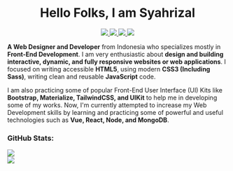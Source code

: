 <h1 align="center">
  Hello Folks, I am Syahrizal
</h1>

<p align="center">
  <a href="https://www.linkedin.com/in/syahrizaldev">
    <img src="https://img.shields.io/badge/LinkedIn-0077B5?style=for-the-badge&logo=linkedin&logoColor=white">
  </a>
  <a href="https://twitter.com/syahrizaldev">
    <img src="https://img.shields.io/badge/Twitter-1DA1F2?style=for-the-badge&logo=twitter&logoColor=white">
  </a>
  <a href="https://instagram.com/syahrizaldev">
    <img src="https://img.shields.io/badge/Instagram-E4405F?style=for-the-badge&logo=instagram&logoColor=white">        
  </a>
  <a href="https://codepen.io/syahrizaldev">
    <img src="https://img.shields.io/badge/CodePen-000000?style=for-the-badge&logo=codepen&logoColor=white">
  </a>
</p>

**A Web Designer and Developer** from Indonesia who specializes mostly in **Front-End Development**. I am very enthusiastic about **design and building interactive, dynamic, and fully responsive websites or web applications**. I focused on writing accessible **HTML5**, using modern **CSS3 (Including Sass)**, writing clean and reusable **JavaScript** code.

I am also practicing some of popular Front-End User Interface (UI) Kits like **Bootstrap, Materialize, TailwindCSS, and UIKit** to help me in developing some of my works. Now, I'm currently attempted to increase my Web Development skills by learning and practicing some of powerful and useful technologies such as **Vue, React, Node, and MongoDB**.

### GitHub Stats:

<div>
  <a href="https://github.com/syahrizaldev">
    <img src="https://github-readme-stats.vercel.app/api?username=syahrizaldev&text_color=4189ff&hide_border=true&show_icons=true&theme=dark" >
  </a>
  <br>
  <a href="https://github.com/syahrizaldev">
    <img src="https://github-readme-stats.vercel.app/api/top-langs/?username=syahrizaldev&langs_count=6&layout=compact&hide_border=true&card_width=445&theme=dark">
  </a>
</div>
